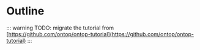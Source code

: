 # Outline

::: warning
TODO: migrate the tutorial from [https://github.com/ontop/ontop-tutorial](https://github.com/ontop/ontop-tutorial)
:::